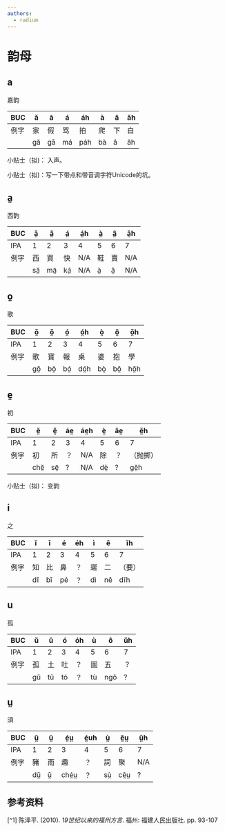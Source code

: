 ```yaml
---
authors: 
  - radium
---
```


# 韵母

## a 
嘉韵

| BUC | ă | ā | á | áh | à | â | ăh |
| --- | --- | --- | --- | --- | --- | --- | --- |
| 例字 | 家 | 假 | 骂 | 拍 | 爬 | 下 | 白 |
|  | gă | gā | má | páh | bà | â | ăh |

小贴士（拟)： 入声。 

小贴士（拟)：写一下带点和带音调字符Unicode的坑。


## a̤
西韵


| BUC | ă̤ | ā̤ | á̤ | á̤h | à̤ | â̤ | ă̤h |
| --- | --- | --- | --- | --- | --- | --- | --- |
| IPA | 1 | 2 |3|4|5|6|7|
| 例字 | 西 | 買 | 快 | N/A | 鞋 | 賣 | N/A |
|  | să̤ | mā̤ | ká̤ | N/A | à̤ | â̤ | N/A |


## o̤
歌

| BUC | ŏ̤ | ō̤ | ó̤ | ó̤h | ò̤ | ô̤ | ŏ̤h |
| --- | --- | --- | --- | --- | --- | --- | --- |
| IPA | 1 | 2 |3|4|5|6|7|
| 例字 | 歌 | 寶 | 報 | 桌 | 婆 | 抱 | 學 |
|  | gŏ̤ | bō̤ | bó̤ | dó̤h | bò̤ | bô̤ | hŏ̤h |

## e̤
初

| BUC | ĕ̤ | ē̤ | áe̤ | áe̤h | è̤ | âe̤ | ĕ̤h |
| --- | --- | --- | --- | --- | --- | --- | --- |
| IPA | 1 | 2 |3|4|5|6|7|
| 例字 | 初 | 所 | ？ | N/A | 除 | ？ | （抛掷） |
|  | chĕ̤ | sē̤ | ? | N/A | dè̤ | ? | gĕ̤h |

小贴士（拟)： 变韵
## i
之

| BUC | ĭ | ī | é | éh | ì | ê | ĭh |
| --- | --- | --- | --- | --- | --- | --- | --- |
| IPA | 1 | 2 |3|4|5|6|7|
| 例字 | 知 | 比 | 鼻 | ？ | 遲 | 二 | （要） |
|  | dĭ | bī | pé | ？ | dì | nê | dĭh |


## u
孤

| BUC | ŭ | ū | ó | óh | ù | ô | ŭh |
| --- | --- | --- | --- | --- | --- | --- | --- |
| IPA | 1 | 2 |3|4|5|6|7|
| 例字 | 孤 | 土 | 吐 | ？ | 圖 | 五 | ？ |
|  | gŭ | tū | tó | ？ | tù | ngô | ? |

## ṳ
須

| BUC | ṳ̆ | ṳ̄ | é̤ṳ | é̤uh | ṳ̀ | ê̤ṳ | ṳ̆h |
| --- | --- | --- | --- | --- | --- | --- | --- |
| IPA | 1 | 2 |3|4|5|6|7|
| 例字 | 豬 | 雨 | 趣 | ？ | 詞 | 聚 | N/A |
|  | dṳ̆ | ṳ̄ | ché̤ṳ | ？ | sṳ̀ | cê̤ṳ | ? |


## 参考资料

[^1] 陈泽平. (2010). _19世纪以来的福州方言_. 福州: 福建人民出版社. pp. 93-107

